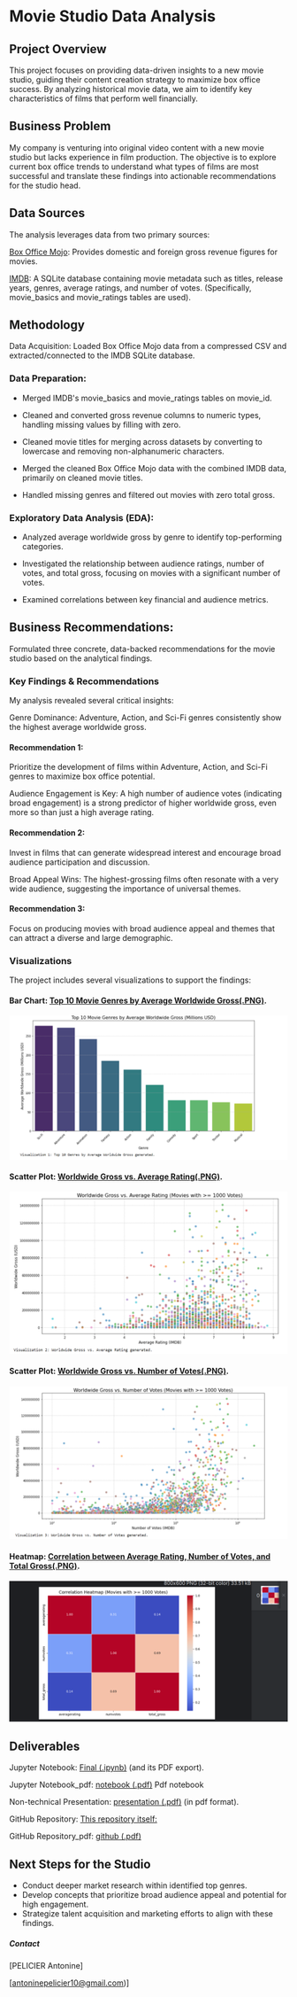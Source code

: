 # Movie Studio Data Analysis
## Project Overview
This project focuses on providing data-driven insights to a new movie studio, guiding their content creation strategy to maximize box office success. By analyzing historical movie data, we aim to identify key characteristics of films that perform well financially.

## Business Problem
My company is venturing into original video content with a new movie studio but lacks experience in film production. The objective is to explore current box office trends to understand what types of films are most successful and translate these findings into actionable recommendations for the studio head.

## Data Sources
The analysis leverages data from two primary sources:

[Box Office Mojo](bom.movie_gross.csv.gz): Provides domestic and foreign gross revenue figures for movies.

[IMDB](im.db.zip): A SQLite database containing movie metadata such as titles, release years, genres, average ratings, and number of votes. (Specifically, movie_basics and movie_ratings tables are used).

## Methodology
Data Acquisition: Loaded Box Office Mojo data from a compressed CSV and extracted/connected to the IMDB SQLite database.

### Data Preparation:

- Merged IMDB's movie_basics and movie_ratings tables on movie_id.

- Cleaned and converted gross revenue columns to numeric types, handling missing values by filling with zero.

- Cleaned movie titles for merging across datasets by converting to lowercase and removing non-alphanumeric characters.

- Merged the cleaned Box Office Mojo data with the combined IMDB data, primarily on cleaned movie titles.

- Handled missing genres and filtered out movies with zero total gross.

### Exploratory Data Analysis (EDA):

- Analyzed average worldwide gross by genre to identify top-performing categories.

- Investigated the relationship between audience ratings, number of votes, and total gross, focusing on movies with a significant number of votes.

- Examined correlations between key financial and audience metrics.

## Business Recommendations: 
Formulated three concrete, data-backed recommendations for the movie studio based on the analytical findings.

### Key Findings & Recommendations
My analysis revealed several critical insights:

Genre Dominance: Adventure, Action, and Sci-Fi genres consistently show the highest average worldwide gross.

#### Recommendation 1: 
Prioritize the development of films within Adventure, Action, and Sci-Fi genres to maximize box office potential.

Audience Engagement is Key: A high number of audience votes (indicating broad engagement) is a strong predictor of higher worldwide gross, even more so than just a high average rating.

#### Recommendation 2: 
Invest in films that can generate widespread interest and encourage broad audience participation and discussion.

Broad Appeal Wins: The highest-grossing films often resonate with a very wide audience, suggesting the importance of universal themes.

#### Recommendation 3: 
Focus on producing movies with broad audience appeal and themes that can attract a diverse and large demographic.

### Visualizations
The project includes several visualizations to support the findings:

#### Bar Chart: [Top 10 Movie Genres by Average Worldwide Gross(.PNG)](WorlwideGrossG_V1.PNG).

![Top 10 movies by average W G bar](https://github.com/apelicier/Phase-2-Project/blob/main/Images/WorlwideGrossG_V1.PNG)

#### Scatter Plot: [Worldwide Gross vs. Average Rating(.PNG)](AverageRating_V2.PNG).

![Average rating scatter](https://github.com/apelicier/Phase-2-Project/blob/main/Images/AverageRating_V2.PNG)

#### Scatter Plot: [Worldwide Gross vs. Number of Votes(.PNG)](NumberOfVotes_V3.PNG).

![Number of votes scatter](https://github.com/apelicier/Phase-2-Project/blob/main/Images/NumberOfVotes_V3.PNG)

#### Heatmap: [Correlation between Average Rating, Number of Votes, and Total Gross(.PNG)](movie1.PNG).

![Correlation heatmap](https://github.com/apelicier/Phase-2-Project/blob/main/Images/movie1.PNG)


## Deliverables
Jupyter Notebook: [Final (.ipynb)](Final.ipynb) (and its PDF export).

Jupyter Notebook_pdf: [notebook (.pdf)](notebook.pdf) Pdf notebook

Non-technical Presentation: [presentation (.pdf)](presentation.pdf) (in pdf format).

GitHub Repository: [This repository itself:](https://github.com/apelicier/Phase-2-Project)

GitHub Repository_pdf: [github (.pdf)](github.pdf)

## Next Steps for the Studio

- Conduct deeper market research within identified top genres.
- Develop concepts that prioritize broad audience appeal and potential for high engagement.
- Strategize talent acquisition and marketing efforts to align with these findings.






##### Contact
[PELICIER Antonine]

[antoninepelicier10@gmail.com)]
